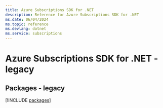 ```yaml
---
title: Azure Subscriptions SDK for .NET
description: Reference for Azure Subscriptions SDK for .NET
ms.date: 06/04/2024
ms.topic: reference
ms.devlang: dotnet
ms.service: subscriptions
---
```

# Azure Subscriptions SDK for .NET - legacy
## Packages - legacy
[!INCLUDE [packages](subscriptions-index.md)]